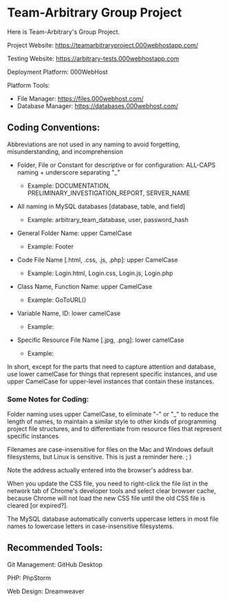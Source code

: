 # Team-Arbitrary Group Project
Here is Team-Arbitrary's Group Project.



Project Website: https://teamarbitraryproject.000webhostapp.com/

Testing Website: https://arbitrary-tests.000webhostapp.com



Deployment Platform: 000WebHost


Platform Tools:

- File Manager: https://files.000webhost.com/
- Database Manager: https://databases.000webhost.com/





## Coding Conventions:

Abbreviations are not used in any naming to avoid forgetting, misunderstanding, and incomprehension

- Folder, File or Constant for descriptive or for configuration: ALL-CAPS naming + underscore separating "\_" 

  - Example: DOCUMENTATION, PRELIMINARY_INVESTIGATION_REPORT, SERVER_NAME

  

- All naming in MySQL databases [database, table, and field]

  - Example:  arbitrary_team_database, user, password_hash



- General Folder Name: upper CamelCase 

  - Example: Footer

  

- Code File Name [.html, .css, .js, .php]: upper CamelCase

  - Example: Login.html, Login.css, Login.js, Login.php 

  

- Class Name, Function Name: upper CamelCase

  - Example: GoToURL()

  

- Variable Name, ID: lower camelCase

  - Example:

  

- Specific Resource File Name [.jpg, .png]: lower camelCase
  
  - Example:



In short, except for the parts that need to capture attention and database, use lower camelCase for things that represent specific instances, and use upper CamelCase for upper-level instances that contain these instances.



### Some Notes for Coding:

Folder naming uses upper CamelCase, to eliminate "-" or "_" to reduce the length of names, to maintain a similar style to other kinds of programming project file structures, and to differentiate from resource files that represent specific instances

Filenames are case-insensitive for files on the Mac and Windows default filesystems, but Linux is sensitive. This is just a reminder here.  ; )

Note the address actually entered into the browser's address bar.

When you update the CSS file, you need to right-click the file list in the network tab of Chrome's developer tools and select clear browser cache, because Chrome will not load the new CSS file until the old CSS file is cleared [or expired?].

The MySQL database automatically converts uppercase letters in most file names to lowercase letters in case-insensitive filesystems.





## Recommended Tools:

Git Management: GitHub Desktop

PHP: PhpStorm

Web Design: Dreamweaver

